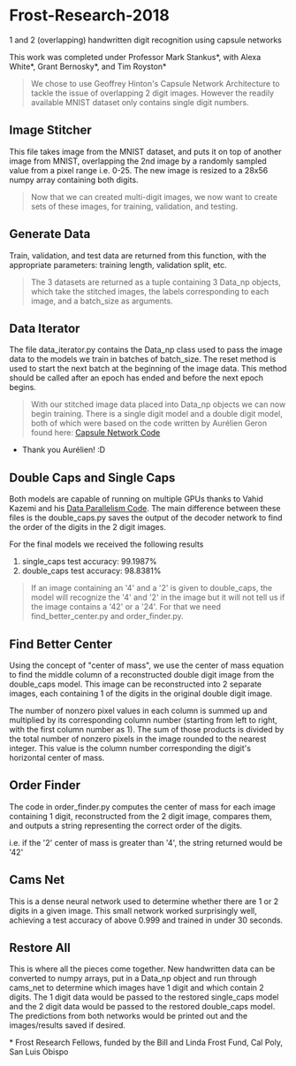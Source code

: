 # Frost-Research-2018
1 and 2 (overlapping) handwritten digit recognition using capsule networks

This work was completed under Professor Mark Stankus\*, with Alexa White\*, Grant Bernosky\*, and Tim Royston\*

> We chose to use Geoffrey Hinton's Capsule Network 
> Architecture to tackle the issue of overlapping 2 digit images.
> However the readily available MNIST dataset only contains 
> single digit numbers.

 Image Stitcher 
---
This file takes image from the MNIST dataset, and puts it on top of another image from MNIST, overlapping the 2nd image by a randomly sampled value from a pixel range i.e. 0-25. The new image is resized to a 28x56 numpy array containing both digits.

> Now that we can created multi-digit images, we now want to
> create sets of these images, for training, validation, and 
> testing.

Generate Data
---
Train, validation, and test data are returned from this function,
with the appropriate parameters: training length, validation split, etc.

> The 3 datasets are returned as a tuple containing 3 Data\_np
> objects, which take the stitched images, the labels 
> corresponding to each image, and a batch\_size as arguments. 

Data Iterator
---
 The file data\_iterator.py contains the Data\_np class used to pass the image data to the models we train in batches of batch\_size. The reset method is used to start the next batch at the beginning of the image data. This method should be called after an epoch has ended and before the next epoch begins.

> With our stitched image data placed into Data\_np objects we 
> can now begin training. There is a single digit model and a
> double digit model, both of which were based on the code
> written by Aurélien Geron found here: [Capsule Network Code](https://github.com/ageron/handson-ml/blob/master/extra_capsnets.ipynb)

- Thank you Aurélien! :D

Double Caps and Single Caps
---
Both models are capable of running on multiple GPUs thanks to Vahid Kazemi and his 
[Data Parallelism Code](https://github.com/vahidk/EffectiveTensorflow#multi_gpu).
The main difference between these files is the double_caps.py 
saves the output of the decoder network to find the order of the digits in the 2 digit images.

For the final models we received the following results 

1. single_caps test accuracy: 99.1987%
2. double_caps test accuracy: 98.8381%

> If an image containing an '4' and a '2' is given to double\_caps,
> the model will recognize the '4' and '2' in the image but it will
> not tell us if the image contains a '42' or a '24'. For that we 
> need find\_better\_center.py and order\_finder.py.

Find Better Center
---
Using the concept of "center of mass", we use the center of mass equation to find the middle column of a reconstructed double digit image from the double\_caps model. This image can be reconstructed into 2 separate images, each containing 1 of the digits in the original double digit image.

The number of nonzero pixel values in each column is summed up and multiplied by its corresponding column number (starting from left to right, with the first column number as 1). The sum of those products is divided by the total number of nonzero pixels in the image rounded to the nearest integer. This value is the column number corresponding the digit's horizontal center of mass.

Order Finder
---
The code in order_finder.py computes the center of mass for each image containing 1 digit, reconstructed from the 2 digit image, compares them, and outputs a string representing the correct order of the digits.

 i.e. if the '2' center of mass is greater than '4', the string returned would be '42'

Cams Net
---
This is a dense neural network used to determine whether there are 1 or 2 digits in a given image. This small network worked surprisingly well, achieving a test accuracy of above 0.999 and trained in under 30 seconds.

Restore All
---
This is where all the pieces come together. New handwritten data can be converted to numpy arrays, put in a Data\_np object and run through cams\_net to determine which images have 1 digit and which contain 2 digits. The 1 digit data would be passed to the restored single\_caps model and the 2 digit data would be passed to the restored double\_caps model. The predictions from both networks would be printed out and the images/results saved if desired. 

\* Frost Research Fellows, funded by the Bill and Linda Frost Fund, Cal Poly, San Luis Obispo

